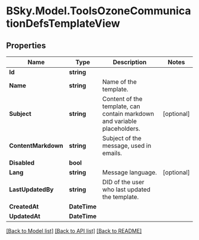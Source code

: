 # BSky.Model.ToolsOzoneCommunicationDefsTemplateView

## Properties

Name | Type | Description | Notes
------------ | ------------- | ------------- | -------------
**Id** | **string** |  | 
**Name** | **string** | Name of the template. | 
**Subject** | **string** | Content of the template, can contain markdown and variable placeholders. | [optional] 
**ContentMarkdown** | **string** | Subject of the message, used in emails. | 
**Disabled** | **bool** |  | 
**Lang** | **string** | Message language. | [optional] 
**LastUpdatedBy** | **string** | DID of the user who last updated the template. | 
**CreatedAt** | **DateTime** |  | 
**UpdatedAt** | **DateTime** |  | 

[[Back to Model list]](../README.md#documentation-for-models) [[Back to API list]](../README.md#documentation-for-api-endpoints) [[Back to README]](../README.md)


